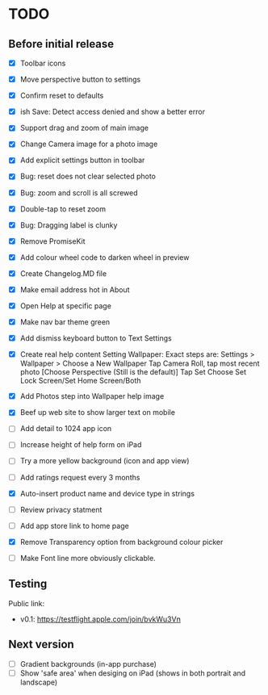 #  TODO

## Before initial release

- [x] Toolbar icons
- [x] Move perspective button to settings
- [x] Confirm reset to defaults
- [x] ish Save: Detect access denied and show a better error
- [x] Support drag and zoom of main image
- [x] Change Camera image for a photo image
- [x] Add explicit settings button in toolbar
- [x] Bug: reset does not clear selected photo
- [x] Bug: zoom and scroll is all screwed
- [x] Double-tap to reset zoom
- [x] Bug: Dragging label is clunky
- [x] Remove PromiseKit
- [x] Add colour wheel code to darken wheel in preview
- [x] Create Changelog.MD file
- [x] Make email address hot in About
- [x] Open Help at specific page
- [x] Make nav bar theme green
- [x] Add dismiss keyboard button to Text Settings
- [x] Create real help content
    Setting Wallpaper: Exact steps are:
    Settings > Wallpaper > Choose a New Wallpaper 
    Tap Camera Roll, tap most recent photo
    [Choose Perspective (Still is the default)]
    Tap Set
    Choose Set Lock Screen/Set Home Screen/Both
- [x] Add Photos step into Wallpaper help image
- [x] Beef up web site to show larger text on mobile

- [ ] Add detail to 1024 app icon
- [ ] Increase height of help form on iPad
- [ ] Try a more yellow background (icon and app view)
- [ ] Add ratings request every 3 months
- [x] Auto-insert product name and device type in strings
- [ ] Review privacy statment
- [ ] Add app store link to home page
- [x] Remove Transparency option from background colour picker
- [ ] Make Font line more obviously clickable.

## Testing
Public link:
- v0.1: https://testflight.apple.com/join/bvkWu3Vn

## Next version

- [ ] Gradient backgrounds (in-app purchase)
- [ ] Show 'safe area' when desiging on iPad (shows in both portrait and landscape)
